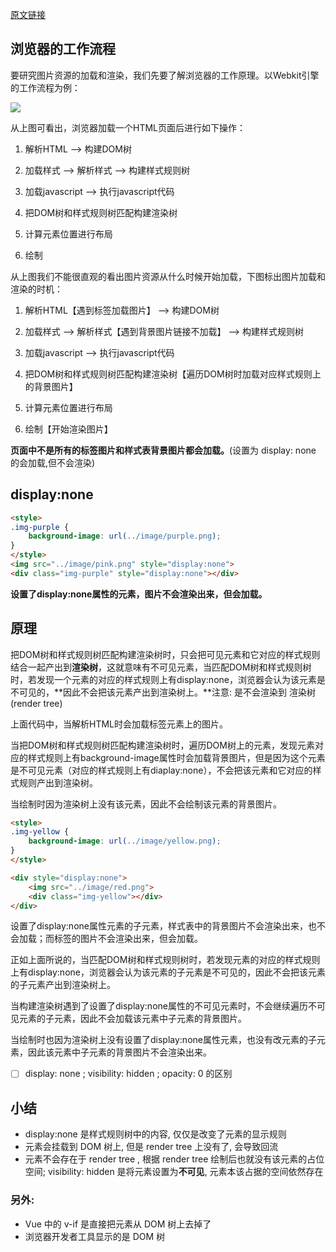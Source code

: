 [原文链接](https://segmentfault.com/a/1190000010032501)


## 浏览器的工作流程
要研究图片资源的加载和渲染，我们先要了解浏览器的工作原理。以Webkit引擎的工作流程为例：


![](https://user-images.githubusercontent.com/9698086/26868233-de8d0f06-4b9a-11e7-8b35-0c6bfbe9871b.png)



从上图可看出，浏览器加载一个HTML页面后进行如下操作：

1. 解析HTML —> 构建DOM树

2. 加载样式 —> 解析样式 —> 构建样式规则树

3. 加载javascript —> 执行javascript代码

4. 把DOM树和样式规则树匹配构建渲染树

5. 计算元素位置进行布局

6. 绘制

从上图我们不能很直观的看出图片资源从什么时候开始加载，下图标出图片加载和渲染的时机：

1. 解析HTML【遇到<img>标签加载图片】 —> 构建DOM树

2. 加载样式 —> 解析样式【遇到背景图片链接不加载】 —> 构建样式规则树

3. 加载javascript —> 执行javascript代码

4. 把DOM树和样式规则树匹配构建渲染树【遍历DOM树时加载对应样式规则上的背景图片】

5. 计算元素位置进行布局

6. 绘制【开始渲染图片】


**页面中不是所有的<img>标签图片和样式表背景图片都会加载。**(设置为 display: none 的会加载,但不会渲染)


## display:none

```html
<style>
.img-purple {
    background-image: url(../image/purple.png);
}
</style>
<img src="../image/pink.png" style="display:none">
<div class="img-purple" style="display:none"></div>
```


**设置了display:none属性的元素，图片不会渲染出来，但会加载。**

## 原理

把DOM树和样式规则树匹配构建渲染树时，只会把可见元素和它对应的样式规则结合一起产出到**渲染树**，这就意味有不可见元素，当匹配DOM树和样式规则树时，若发现一个元素的对应的样式规则上有display:none，浏览器会认为该元素是不可见的，**因此不会把该元素产出到渲染树上。**注意: 是不会渲染到 渲染树(render tree)

上面代码中，当解析HTML时会加载<img>标签元素上的图片。

当把DOM树和样式规则树匹配构建渲染树时，遍历DOM树上的元素，发现元素对应的样式规则上有background-image属性时会加载背景图片，但是因为这个元素是不可见元素（对应的样式规则上有diaplay:none），不会把该元素和它对应的样式规则产出到渲染树。

当绘制时因为渲染树上没有该元素，因此不会绘制该元素的背景图片。

```html
<style>
.img-yellow {
    background-image: url(../image/yellow.png);
}
</style>

<div style="display:none">
    <img src="../image/red.png">
    <div class="img-yellow"></div>
</div>
```


设置了display:none属性元素的子元素，样式表中的背景图片不会渲染出来，也不会加载；而<img>标签的图片不会渲染出来，但会加载。


正如上面所说的，当匹配DOM树和样式规则树时，若发现元素的对应的样式规则上有display:none，浏览器会认为该元素的子元素是不可见的，因此不会把该元素的子元素产出到渲染树上。

当构建渲染树遇到了设置了display:none属性的不可见元素时，不会继续遍历不可见元素的子元素，因此不会加载该元素中子元素的背景图片。

当绘制时也因为渲染树上没有设置了display:none属性元素，也没有改元素的子元素，因此该元素中子元素的背景图片不会渲染出来。


- [ ] display: none ; visibility: hidden ; opacity: 0 的区别


## 小结

- display:none 是样式规则树中的内容, 仅仅是改变了元素的显示规则
- 元素会挂载到 DOM 树上, 但是 render tree 上没有了, 会导致回流
- 元素不会存在于 render tree , 根据 render tree 绘制后也就没有该元素的占位空间; visibility: hidden 是将元素设置为**不可见**, 元素本该占据的空间依然存在

### 另外: 

- Vue 中的 v-if 是直接把元素从 DOM 树上去掉了
- 浏览器开发者工具显示的是 DOM 树